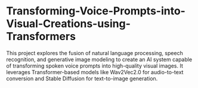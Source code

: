 # Transforming-Voice-Prompts-into-Visual-Creations-using-Transformers
This project explores the fusion of natural language processing, speech recognition, and generative image modeling to create an AI system capable of transforming spoken voice prompts into high-quality visual images. It leverages Transformer-based models like Wav2Vec2.0 for audio-to-text conversion and Stable Diffusion for text-to-image generation.
